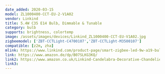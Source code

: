 ```yaml
---
date_added: 2020-03-15
model: ZL1000400-CCT-EU-2-V1A02
vendor: Linkind
title: 5.4W C35 E14 Bulb, Dimmable & Tunable
category: bulb
supports: brightness, colortemp
image: /assets/images/devices/Linkind_ZL1000400-CCT-EU-V1A02.jpg
zigbeemodel: ['ZBT-CCTLight-C4700107','ZBT-CCTLight-M3500107']
compatible: [z2m, zha]
mlink: https://www.linkind.com/product-page/smart-zigbee-led-9w-a19-bulb-dimmable-tunable-hub-required-alexa-control
link: https://www.amazon.de/dp/B07SLKG3KQ/
link2: https://www.amazon.co.uk/Linkind-Candelabra-Decorative-Chandelier-2700k-6500k/dp/B07SJDG1HZ
link3: 
---
```

